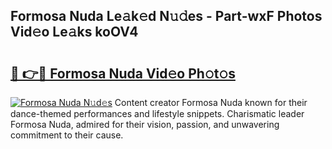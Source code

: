 ## Formosa Nuda Le𝚊k𝚎d N𝚞𝚍es - Part-wxF Photos Vid𝚎o Le𝚊ks koOV4

# <h2><a href="http://fbdqgqf.evod.top/?m=Formosa+Nuda">🔗 👉🔴 Formosa Nuda Vid𝚎o Ph𝚘t𝚘s</a></h2>

[![Formosa Nuda N𝚞d𝚎s](https://i.imgur.com/8V9OHl7.gif)](http://fbdqgqf.evod.top/?m=Formosa+Nuda)
Content creator Formosa Nuda known for their dance-themed performances and lifestyle snippets. Charismatic leader Formosa Nuda, admired for their vision, passion, and unwavering commitment to their cause. 

